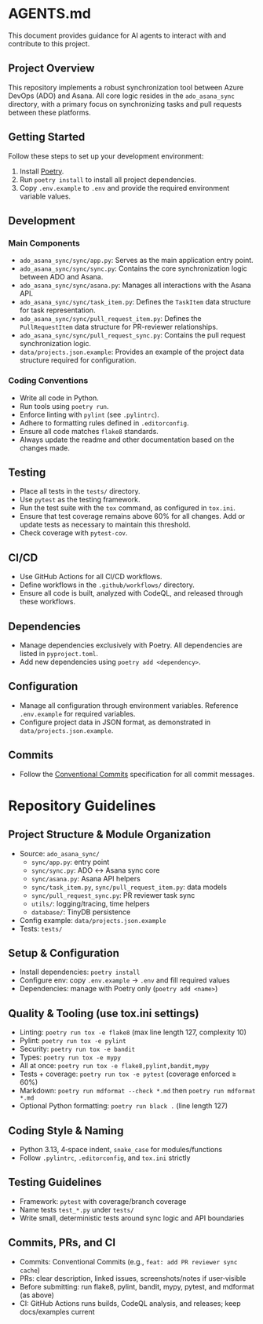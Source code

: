 # AGENTS.md

This document provides guidance for AI agents to interact with and contribute to this project.

## Project Overview

This repository implements a robust synchronization tool between Azure DevOps (ADO) and Asana. All core logic resides in the `ado_asana_sync` directory, with a primary focus on synchronizing tasks and pull requests between these platforms.

## Getting Started

Follow these steps to set up your development environment:

1. Install [Poetry](https://python-poetry.org/).
1. Run `poetry install` to install all project dependencies.
1. Copy `.env.example` to `.env` and provide the required environment variable values.

## Development

### Main Components

- `ado_asana_sync/sync/app.py`: Serves as the main application entry point.
- `ado_asana_sync/sync/sync.py`: Contains the core synchronization logic between ADO and Asana.
- `ado_asana_sync/sync/asana.py`: Manages all interactions with the Asana API.
- `ado_asana_sync/sync/task_item.py`: Defines the `TaskItem` data structure for task representation.
- `ado_asana_sync/sync/pull_request_item.py`: Defines the `PullRequestItem` data structure for PR-reviewer relationships.
- `ado_asana_sync/sync/pull_request_sync.py`: Contains the pull request synchronization logic.
- `data/projects.json.example`: Provides an example of the project data structure required for configuration.

### Coding Conventions

- Write all code in Python.
- Run tools using `poetry run`.
- Enforce linting with `pylint` (see `.pylintrc`).
- Adhere to formatting rules defined in `.editorconfig`.
- Ensure all code matches `flake8` standards.
- Always update the readme and other documentation based on the changes made.

## Testing

- Place all tests in the `tests/` directory.
- Use `pytest` as the testing framework.
- Run the test suite with the `tox` command, as configured in `tox.ini`.
- Ensure that test coverage remains above 60% for all changes. Add or update tests as necessary to maintain this threshold.
- Check coverage with `pytest-cov`.

## CI/CD

- Use GitHub Actions for all CI/CD workflows.
- Define workflows in the `.github/workflows/` directory.
- Ensure all code is built, analyzed with CodeQL, and released through these workflows.

## Dependencies

- Manage dependencies exclusively with Poetry. All dependencies are listed in `pyproject.toml`.
- Add new dependencies using `poetry add <dependency>`.

## Configuration

- Manage all configuration through environment variables. Reference `.env.example` for required variables.
- Configure project data in JSON format, as demonstrated in `data/projects.json.example`.

## Commits

- Follow the [Conventional Commits](https://www.conventionalcommits.org/) specification for all commit messages.
# Repository Guidelines

## Project Structure & Module Organization

- Source: `ado_asana_sync/`
  - `sync/app.py`: entry point
  - `sync/sync.py`: ADO ↔ Asana sync core
  - `sync/asana.py`: Asana API helpers
  - `sync/task_item.py`, `sync/pull_request_item.py`: data models
  - `sync/pull_request_sync.py`: PR reviewer task sync
  - `utils/`: logging/tracing, time helpers
  - `database/`: TinyDB persistence
- Config example: `data/projects.json.example`
- Tests: `tests/`

## Setup & Configuration

- Install dependencies: `poetry install`
- Configure env: copy `.env.example` → `.env` and fill required values
- Dependencies: manage with Poetry only (`poetry add <name>`)

## Quality & Tooling (use tox.ini settings)

- Linting: `poetry run tox -e flake8` (max line length 127, complexity 10)
- Pylint: `poetry run tox -e pylint`
- Security: `poetry run tox -e bandit`
- Types: `poetry run tox -e mypy`
- All at once: `poetry run tox -e flake8,pylint,bandit,mypy`
- Tests + coverage: `poetry run tox -e pytest` (coverage enforced ≥ 60%)
- Markdown: `poetry run mdformat --check *.md` then `poetry run mdformat *.md`
- Optional Python formatting: `poetry run black .` (line length 127)

## Coding Style & Naming

- Python 3.13, 4‑space indent, `snake_case` for modules/functions
- Follow `.pylintrc`, `.editorconfig`, and `tox.ini` strictly

## Testing Guidelines

- Framework: `pytest` with coverage/branch coverage
- Name tests `test_*.py` under `tests/`
- Write small, deterministic tests around sync logic and API boundaries

## Commits, PRs, and CI

- Commits: Conventional Commits (e.g., `feat: add PR reviewer sync cache`)
- PRs: clear description, linked issues, screenshots/notes if user‑visible
- Before submitting: run flake8, pylint, bandit, mypy, pytest, and mdformat (as above)
- CI: GitHub Actions runs builds, CodeQL analysis, and releases; keep docs/examples current
